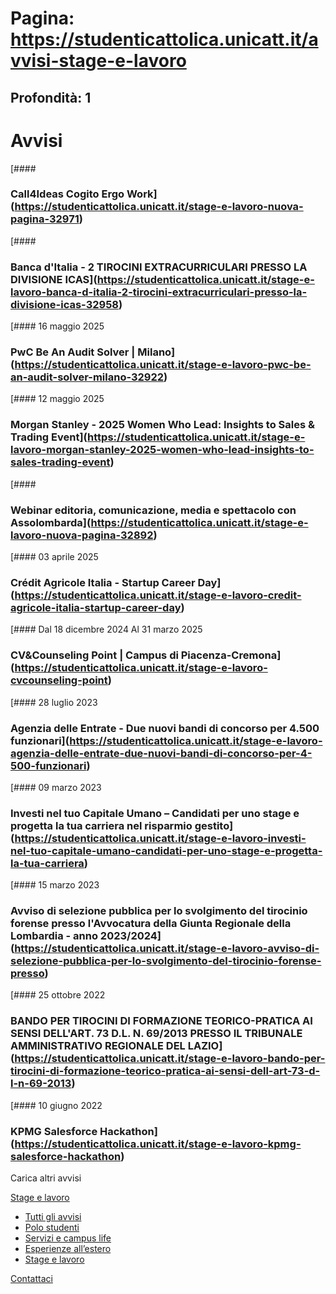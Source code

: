 # Pagina: https://studenticattolica.unicatt.it/avvisi-stage-e-lavoro

## Profondità: 1

# Avvisi

[#### 

### Call4Ideas Cogito Ergo Work](https://studenticattolica.unicatt.it/stage-e-lavoro-nuova-pagina-32971)

[#### 

### Banca d'Italia - 2 TIROCINI EXTRACURRICULARI PRESSO LA DIVISIONE ICAS](https://studenticattolica.unicatt.it/stage-e-lavoro-banca-d-italia-2-tirocini-extracurriculari-presso-la-divisione-icas-32958)

[#### 16 maggio 2025

### PwC Be An Audit Solver | Milano](https://studenticattolica.unicatt.it/stage-e-lavoro-pwc-be-an-audit-solver-milano-32922)

[#### 12 maggio 2025

### Morgan Stanley - 2025 Women Who Lead: Insights to Sales & Trading Event](https://studenticattolica.unicatt.it/stage-e-lavoro-morgan-stanley-2025-women-who-lead-insights-to-sales-trading-event)

[#### 

### Webinar editoria, comunicazione, media e spettacolo con Assolombarda](https://studenticattolica.unicatt.it/stage-e-lavoro-nuova-pagina-32892)

[#### 03 aprile 2025

### Crédit Agricole Italia - Startup Career Day](https://studenticattolica.unicatt.it/stage-e-lavoro-credit-agricole-italia-startup-career-day)

[#### Dal 18 dicembre 2024 Al 31 marzo 2025

### CV&Counseling Point | Campus di Piacenza-Cremona](https://studenticattolica.unicatt.it/stage-e-lavoro-cvcounseling-point)

[#### 28 luglio 2023

### Agenzia delle Entrate - Due nuovi bandi di concorso per 4.500 funzionari](https://studenticattolica.unicatt.it/stage-e-lavoro-agenzia-delle-entrate-due-nuovi-bandi-di-concorso-per-4-500-funzionari)

[#### 09 marzo 2023

### Investi nel tuo Capitale Umano – Candidati per uno stage e progetta la tua carriera nel risparmio gestito](https://studenticattolica.unicatt.it/stage-e-lavoro-investi-nel-tuo-capitale-umano-candidati-per-uno-stage-e-progetta-la-tua-carriera)

[#### 15 marzo 2023

### Avviso di selezione pubblica per lo svolgimento del tirocinio forense presso l'Avvocatura della Giunta Regionale della Lombardia - anno 2023/2024](https://studenticattolica.unicatt.it/stage-e-lavoro-avviso-di-selezione-pubblica-per-lo-svolgimento-del-tirocinio-forense-presso)

[#### 25 ottobre 2022

### BANDO PER TIROCINI DI FORMAZIONE TEORICO-PRATICA AI SENSI DELL'ART. 73 D.L. N. 69/2013 PRESSO IL TRIBUNALE AMMINISTRATIVO REGIONALE DEL LAZIO](https://studenticattolica.unicatt.it/stage-e-lavoro-bando-per-tirocini-di-formazione-teorico-pratica-ai-sensi-dell-art-73-d-l-n-69-2013)

[#### 10 giugno 2022

### KPMG Salesforce Hackathon](https://studenticattolica.unicatt.it/stage-e-lavoro-kpmg-salesforce-hackathon)

Carica altri avvisi

[Stage e lavoro](#submenu__wrapper "Stage e lavoro")

* [Tutti gli avvisi](avvisi-tutti-gli-avvisi "Tutti gli avvisi")
* [Polo studenti](avvisi-polo-studenti "Polo studenti")
* [Servizi e campus life](avvisi-servizi-e-campus-life "Servizi e campus life")
* [Esperienze all’estero](avvisi-esperienze-all-estero "Esperienze all’estero")
* [Stage e lavoro](avvisi-stage-e-lavoro "Stage e lavoro")

[Contattaci](home-contatti "Contattaci")